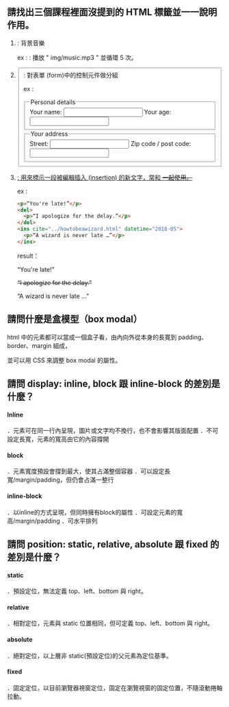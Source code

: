 ## 請找出三個課程裡面沒提到的 HTML 標籤並一一說明作用。

1. <bgsound> : 背景音樂 

   ex :<bgsound src="img/music.mp3" loop="5"/> : 播放 " img/music.mp3 " 並循環 5 次。

2. <fieldset>  :  對表單 (form)中的控制元件做分組

   ex :

   <form> 
       
   </form><fieldset>     <legend>Personal details</legend>     <label>Your name:</label> <input name="yourname">     <label>Your age:</label> <input type="number" name="yourage">   </fieldset>    <fieldset>     <legend>Your address</legend>     <label>Street:</label> <input name="street">     <label>Zip code / post code:</label> <input name="postcode">   </fieldset> </form>

3. <ins>  : 用來標示一段被編輯插入 (insertion) 的新文字，常和 <del>一起使用。

   ex :

   ```html
   <p>“You're late!”</p>
   <del>
     <p>“I apologize for the delay.”</p>
   </del>
   <ins cite="../howtobeawizard.html" datetime="2018-05">
     <p>“A wizard is never late …”</p>
   </ins>
   ```

   result：

   “You're late!”

   ~~“I apologize for the delay.”~~

   “A wizard is never late …”

## 請問什麼是盒模型（box modal）

html 中的元素都可以當成一個盒子看，由內向外從本身的長寬到 padding、border、margin 組成，

並可以用 CSS 來調整 box modal 的屬性。

## 請問 display: inline, block 跟 inline-block 的差別是什麼？

#### Inline

．元素可在同一行內呈現，圖片或文字均不換行，也不會影響其版面配置
．不可設定長寬，元素的寬高由它的內容撐開

#### block

．元素寬度預設會撐到最大，使其占滿整個容器
．可以設定長寬/margin/padding，但仍會占滿一整行

#### inline-block

．以inline的方式呈現，但同時擁有block的屬性
．可設定元素的寬高/margin/padding
．可水平排列

## 請問 position: static, relative, absolute 跟 fixed 的差別是什麼？

#### static 

．預設定位，無法定義 top、left、bottom 與 right。

#### relative

．相對定位，元素與 static 位置相同，但可定義 top、left、bottom 與 right。

#### absolute

．絕對定位，以上層非 static(預設定位)的父元素為定位基準。

#### fixed

．固定定位，以目前瀏覽器視窗定位，固定在瀏覽視窗的固定位置，不隨滾動捲軸拉動。